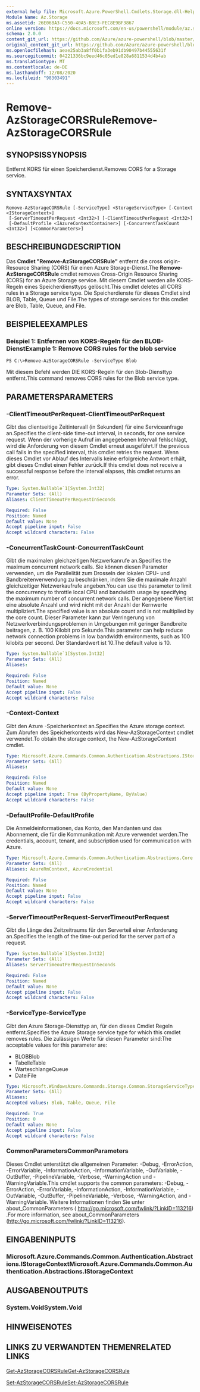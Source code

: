 ```yaml
---
external help file: Microsoft.Azure.PowerShell.Cmdlets.Storage.dll-Help.xml
Module Name: Az.Storage
ms.assetid: 26E06BA3-C550-40A5-B8E3-FEC8E9BF3867
online version: https://docs.microsoft.com/en-us/powershell/module/az.storage/remove-azstoragecorsrule
schema: 2.0.0
content_git_url: https://github.com/Azure/azure-powershell/blob/master/src/Storage/Storage.Management/help/Remove-AzStorageCORSRule.md
original_content_git_url: https://github.com/Azure/azure-powershell/blob/master/src/Storage/Storage.Management/help/Remove-AzStorageCORSRule.md
ms.openlocfilehash: aeae25ab3a8ff0b1fa3eb91db90497b44555631f
ms.sourcegitcommit: 04221336bc9eed46c05ed1e828a6811534d4b4ab
ms.translationtype: MT
ms.contentlocale: de-DE
ms.lasthandoff: 12/08/2020
ms.locfileid: "98303491"
---
```

# <span data-ttu-id="40dc3-101">Remove-AzStorageCORSRule</span><span class="sxs-lookup"><span data-stu-id="40dc3-101">Remove-AzStorageCORSRule</span></span>

## <span data-ttu-id="40dc3-102">SYNOPSIS</span><span class="sxs-lookup"><span data-stu-id="40dc3-102">SYNOPSIS</span></span>
<span data-ttu-id="40dc3-103">Entfernt KORS für einen Speicherdienst.</span><span class="sxs-lookup"><span data-stu-id="40dc3-103">Removes CORS for a Storage service.</span></span>

## <span data-ttu-id="40dc3-104">SYNTAX</span><span class="sxs-lookup"><span data-stu-id="40dc3-104">SYNTAX</span></span>

```
Remove-AzStorageCORSRule [-ServiceType] <StorageServiceType> [-Context <IStorageContext>]
 [-ServerTimeoutPerRequest <Int32>] [-ClientTimeoutPerRequest <Int32>]
 [-DefaultProfile <IAzureContextContainer>] [-ConcurrentTaskCount <Int32>] [<CommonParameters>]
```

## <span data-ttu-id="40dc3-105">BESCHREIBUNG</span><span class="sxs-lookup"><span data-stu-id="40dc3-105">DESCRIPTION</span></span>
<span data-ttu-id="40dc3-106">Das **Cmdlet "Remove-AzStorageCORSRule"** entfernt die cross origin-Resource Sharing (CORS) für einen Azure Storage-Dienst.</span><span class="sxs-lookup"><span data-stu-id="40dc3-106">The **Remove-AzStorageCORSRule** cmdlet removes Cross-Origin Resource Sharing (CORS) for an Azure Storage service.</span></span>
<span data-ttu-id="40dc3-107">Mit diesem Cmdlet werden alle KORS-Regeln eines Speicherdiensttyps gelöscht.</span><span class="sxs-lookup"><span data-stu-id="40dc3-107">This cmdlet deletes all CORS rules in a Storage service type.</span></span>
<span data-ttu-id="40dc3-108">Die Speicherdienste für dieses Cmdlet sind BLOB, Table, Queue und File.</span><span class="sxs-lookup"><span data-stu-id="40dc3-108">The types of storage services for this cmdlet are Blob, Table, Queue, and File.</span></span>

## <span data-ttu-id="40dc3-109">BEISPIELE</span><span class="sxs-lookup"><span data-stu-id="40dc3-109">EXAMPLES</span></span>

### <span data-ttu-id="40dc3-110">Beispiel 1: Entfernen von KORS-Regeln für den BLOB-Dienst</span><span class="sxs-lookup"><span data-stu-id="40dc3-110">Example 1: Remove CORS rules for the blob service</span></span>
```
PS C:\>Remove-AzStorageCORSRule -ServiceType Blob
```

<span data-ttu-id="40dc3-111">Mit diesem Befehl werden DIE KORS-Regeln für den Blob-Diensttyp entfernt.</span><span class="sxs-lookup"><span data-stu-id="40dc3-111">This command removes CORS rules for the Blob service type.</span></span>

## <span data-ttu-id="40dc3-112">PARAMETERS</span><span class="sxs-lookup"><span data-stu-id="40dc3-112">PARAMETERS</span></span>

### <span data-ttu-id="40dc3-113">-ClientTimeoutPerRequest</span><span class="sxs-lookup"><span data-stu-id="40dc3-113">-ClientTimeoutPerRequest</span></span>
<span data-ttu-id="40dc3-114">Gibt das clientseitige Zeitintervall (in Sekunden) für eine Serviceanfrage an.</span><span class="sxs-lookup"><span data-stu-id="40dc3-114">Specifies the client-side time-out interval, in seconds, for one service request.</span></span>
<span data-ttu-id="40dc3-115">Wenn der vorherige Aufruf im angegebenen Intervall fehlschlägt, wird die Anforderung von diesem Cmdlet erneut ausgeführt.</span><span class="sxs-lookup"><span data-stu-id="40dc3-115">If the previous call fails in the specified interval, this cmdlet retries the request.</span></span>
<span data-ttu-id="40dc3-116">Wenn dieses Cmdlet vor Ablauf des Intervalls keine erfolgreiche Antwort erhält, gibt dieses Cmdlet einen Fehler zurück.</span><span class="sxs-lookup"><span data-stu-id="40dc3-116">If this cmdlet does not receive a successful response before the interval elapses, this cmdlet returns an error.</span></span>

```yaml
Type: System.Nullable`1[System.Int32]
Parameter Sets: (All)
Aliases: ClientTimeoutPerRequestInSeconds

Required: False
Position: Named
Default value: None
Accept pipeline input: False
Accept wildcard characters: False
```

### <span data-ttu-id="40dc3-117">-ConcurrentTaskCount</span><span class="sxs-lookup"><span data-stu-id="40dc3-117">-ConcurrentTaskCount</span></span>
<span data-ttu-id="40dc3-118">Gibt die maximalen gleichzeitigen Netzwerkanrufe an.</span><span class="sxs-lookup"><span data-stu-id="40dc3-118">Specifies the maximum concurrent network calls.</span></span>
<span data-ttu-id="40dc3-119">Sie können diesen Parameter verwenden, um die Parallelität zum Drosseln der lokalen CPU- und Bandbreitenverwendung zu beschränken, indem Sie die maximale Anzahl gleichzeitiger Netzwerkaufrufe angeben.</span><span class="sxs-lookup"><span data-stu-id="40dc3-119">You can use this parameter to limit the concurrency to throttle local CPU and bandwidth usage by specifying the maximum number of concurrent network calls.</span></span>
<span data-ttu-id="40dc3-120">Der angegebene Wert ist eine absolute Anzahl und wird nicht mit der Anzahl der Kernwerte multipliziert.</span><span class="sxs-lookup"><span data-stu-id="40dc3-120">The specified value is an absolute count and is not multiplied by the core count.</span></span>
<span data-ttu-id="40dc3-121">Dieser Parameter kann zur Verringerung von Netzwerkverbindungsproblemen in Umgebungen mit geringer Bandbreite beitragen, z. B. 100 Kilobit pro Sekunde.</span><span class="sxs-lookup"><span data-stu-id="40dc3-121">This parameter can help reduce network connection problems in low bandwidth environments, such as 100 kilobits per second.</span></span>
<span data-ttu-id="40dc3-122">Der Standardwert ist 10.</span><span class="sxs-lookup"><span data-stu-id="40dc3-122">The default value is 10.</span></span>

```yaml
Type: System.Nullable`1[System.Int32]
Parameter Sets: (All)
Aliases:

Required: False
Position: Named
Default value: None
Accept pipeline input: False
Accept wildcard characters: False
```

### <span data-ttu-id="40dc3-123">-Context</span><span class="sxs-lookup"><span data-stu-id="40dc3-123">-Context</span></span>
<span data-ttu-id="40dc3-124">Gibt den Azure -Speicherkontext an.</span><span class="sxs-lookup"><span data-stu-id="40dc3-124">Specifies the Azure storage context.</span></span>
<span data-ttu-id="40dc3-125">Zum Abrufen des Speicherkontexts wird das New-AzStorageContext cmdlet verwendet.</span><span class="sxs-lookup"><span data-stu-id="40dc3-125">To obtain the storage context, the New-AzStorageContext cmdlet.</span></span>

```yaml
Type: Microsoft.Azure.Commands.Common.Authentication.Abstractions.IStorageContext
Parameter Sets: (All)
Aliases:

Required: False
Position: Named
Default value: None
Accept pipeline input: True (ByPropertyName, ByValue)
Accept wildcard characters: False
```

### <span data-ttu-id="40dc3-126">-DefaultProfile</span><span class="sxs-lookup"><span data-stu-id="40dc3-126">-DefaultProfile</span></span>
<span data-ttu-id="40dc3-127">Die Anmeldeinformationen, das Konto, den Mandanten und das Abonnement, die für die Kommunikation mit Azure verwendet werden.</span><span class="sxs-lookup"><span data-stu-id="40dc3-127">The credentials, account, tenant, and subscription used for communication with Azure.</span></span>

```yaml
Type: Microsoft.Azure.Commands.Common.Authentication.Abstractions.Core.IAzureContextContainer
Parameter Sets: (All)
Aliases: AzureRmContext, AzureCredential

Required: False
Position: Named
Default value: None
Accept pipeline input: False
Accept wildcard characters: False
```

### <span data-ttu-id="40dc3-128">-ServerTimeoutPerRequest</span><span class="sxs-lookup"><span data-stu-id="40dc3-128">-ServerTimeoutPerRequest</span></span>
<span data-ttu-id="40dc3-129">Gibt die Länge des Zeitzeitraums für den Serverteil einer Anforderung an.</span><span class="sxs-lookup"><span data-stu-id="40dc3-129">Specifies the length of the time-out period for the server part of a request.</span></span>

```yaml
Type: System.Nullable`1[System.Int32]
Parameter Sets: (All)
Aliases: ServerTimeoutPerRequestInSeconds

Required: False
Position: Named
Default value: None
Accept pipeline input: False
Accept wildcard characters: False
```

### <span data-ttu-id="40dc3-130">-ServiceType</span><span class="sxs-lookup"><span data-stu-id="40dc3-130">-ServiceType</span></span>
<span data-ttu-id="40dc3-131">Gibt den Azure Storage-Diensttyp an, für den dieses Cmdlet Regeln entfernt.</span><span class="sxs-lookup"><span data-stu-id="40dc3-131">Specifies the Azure Storage service type for which this cmdlet removes rules.</span></span>
<span data-ttu-id="40dc3-132">Die zulässigen Werte für diesen Parameter sind:</span><span class="sxs-lookup"><span data-stu-id="40dc3-132">The acceptable values for this parameter are:</span></span>
- <span data-ttu-id="40dc3-133">BLOB</span><span class="sxs-lookup"><span data-stu-id="40dc3-133">Blob</span></span> 
- <span data-ttu-id="40dc3-134">Tabelle</span><span class="sxs-lookup"><span data-stu-id="40dc3-134">Table</span></span> 
- <span data-ttu-id="40dc3-135">Warteschlange</span><span class="sxs-lookup"><span data-stu-id="40dc3-135">Queue</span></span> 
- <span data-ttu-id="40dc3-136">Datei</span><span class="sxs-lookup"><span data-stu-id="40dc3-136">File</span></span>

```yaml
Type: Microsoft.WindowsAzure.Commands.Storage.Common.StorageServiceType
Parameter Sets: (All)
Aliases:
Accepted values: Blob, Table, Queue, File

Required: True
Position: 0
Default value: None
Accept pipeline input: False
Accept wildcard characters: False
```

### <span data-ttu-id="40dc3-137">CommonParameters</span><span class="sxs-lookup"><span data-stu-id="40dc3-137">CommonParameters</span></span>
<span data-ttu-id="40dc3-138">Dieses Cmdlet unterstützt die allgemeinen Parameter: -Debug, -ErrorAction, -ErrorVariable, -InformationAction, -InformationVariable, -OutVariable, -OutBuffer, -PipelineVariable, -Verbose, -WarningAction und -WarningVariable.</span><span class="sxs-lookup"><span data-stu-id="40dc3-138">This cmdlet supports the common parameters: -Debug, -ErrorAction, -ErrorVariable, -InformationAction, -InformationVariable, -OutVariable, -OutBuffer, -PipelineVariable, -Verbose, -WarningAction, and -WarningVariable.</span></span> <span data-ttu-id="40dc3-139">Weitere Informationen finden Sie unter about_CommonParameters ( http://go.microsoft.com/fwlink/?LinkID=113216) .</span><span class="sxs-lookup"><span data-stu-id="40dc3-139">For more information, see about_CommonParameters (http://go.microsoft.com/fwlink/?LinkID=113216).</span></span>

## <span data-ttu-id="40dc3-140">EINGABEN</span><span class="sxs-lookup"><span data-stu-id="40dc3-140">INPUTS</span></span>

### <span data-ttu-id="40dc3-141">Microsoft.Azure.Commands.Common.Authentication.Abstractions.IStorageContext</span><span class="sxs-lookup"><span data-stu-id="40dc3-141">Microsoft.Azure.Commands.Common.Authentication.Abstractions.IStorageContext</span></span>

## <span data-ttu-id="40dc3-142">AUSGABEN</span><span class="sxs-lookup"><span data-stu-id="40dc3-142">OUTPUTS</span></span>

### <span data-ttu-id="40dc3-143">System.Void</span><span class="sxs-lookup"><span data-stu-id="40dc3-143">System.Void</span></span>

## <span data-ttu-id="40dc3-144">HINWEISE</span><span class="sxs-lookup"><span data-stu-id="40dc3-144">NOTES</span></span>

## <span data-ttu-id="40dc3-145">LINKS ZU VERWANDTEN THEMEN</span><span class="sxs-lookup"><span data-stu-id="40dc3-145">RELATED LINKS</span></span>

[<span data-ttu-id="40dc3-146">Get-AzStorageCORSRule</span><span class="sxs-lookup"><span data-stu-id="40dc3-146">Get-AzStorageCORSRule</span></span>](./Get-AzStorageCORSRule.md)

[<span data-ttu-id="40dc3-147">Set-AzStorageCORSRule</span><span class="sxs-lookup"><span data-stu-id="40dc3-147">Set-AzStorageCORSRule</span></span>](./Set-AzStorageCORSRule.md)


